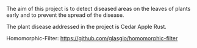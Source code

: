 The aim of this project is to detect diseased areas on the leaves of plants early and to prevent the spread of the disease.

The plant disease addressed in the project is Cedar Apple Rust.

Homomorphic-Filter: https://github.com/glasgio/homomorphic-filter
